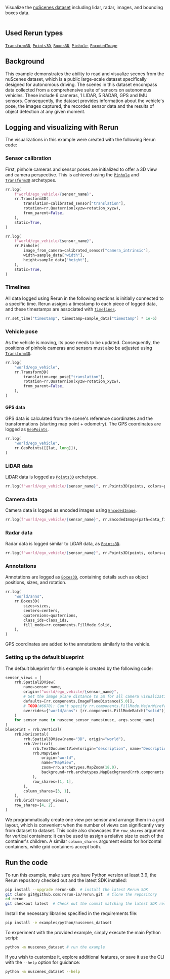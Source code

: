 <!--[metadata]
title = "nuScenes"
tags = ["Lidar", "3D", "2D", "Object detection", "Pinhole camera", "Blueprint"]
thumbnail = "https://static.rerun.io/nuscenes_dataset/3724a84d6e95f15a71db2ccc443fb67bfae58843/480w.png"
thumbnail_dimensions = [480, 301]
channel = "release"
build_args = ["--seconds=5"]
-->

Visualize the [nuScenes dataset](https://www.nuscenes.org/) including lidar, radar, images, and bounding boxes data.

<picture>
  <img src="https://static.rerun.io/nuscenes_dataset/3724a84d6e95f15a71db2ccc443fb67bfae58843/full.png" alt="">
  <source media="(max-width: 480px)" srcset="https://static.rerun.io/nuscenes_dataset/3724a84d6e95f15a71db2ccc443fb67bfae58843/480w.png">
  <source media="(max-width: 768px)" srcset="https://static.rerun.io/nuscenes_dataset/3724a84d6e95f15a71db2ccc443fb67bfae58843/768w.png">
  <source media="(max-width: 1024px)" srcset="https://static.rerun.io/nuscenes_dataset/3724a84d6e95f15a71db2ccc443fb67bfae58843/1024w.png">
  <source media="(max-width: 1200px)" srcset="https://static.rerun.io/nuscenes_dataset/3724a84d6e95f15a71db2ccc443fb67bfae58843/1200w.png">
</picture>

## Used Rerun types
[`Transform3D`](https://www.rerun.io/docs/reference/types/archetypes/transform3d), [`Points3D`](https://www.rerun.io/docs/reference/types/archetypes/points3d), [`Boxes3D`](https://www.rerun.io/docs/reference/types/archetypes/boxes3d), [`Pinhole`](https://www.rerun.io/docs/reference/types/archetypes/pinhole), [`EncodedImage`](https://www.rerun.io/docs/reference/types/archetypes/encoded_image)

## Background
This example demonstrates the ability to read and visualize scenes from the nuScenes dataset, which is a public large-scale dataset specifically designed for autonomous driving.
The scenes in this dataset encompass data collected from a comprehensive suite of sensors on autonomous vehicles.
These include 6 cameras, 1 LIDAR, 5 RADAR, GPS and IMU sensors.
Consequently, the dataset provides information about the vehicle's pose, the images captured, the recorded sensor data and the results of object detection at any given moment.


## Logging and visualizing with Rerun

The visualizations in this example were created with the following Rerun code:

### Sensor calibration

First, pinhole cameras and sensor poses are initialized to offer a 3D view and camera perspective. This is achieved using the [`Pinhole`](https://www.rerun.io/docs/reference/types/archetypes/pinhole) and [`Transform3D`](https://www.rerun.io/docs/reference/types/archetypes/transform3d) archetypes.

```python
rr.log(
    f"world/ego_vehicle/{sensor_name}",
    rr.Transform3D(
        translation=calibrated_sensor["translation"],
        rotation=rr.Quaternion(xyzw=rotation_xyzw),
        from_parent=False,
    ),
    static=True,
)
```

```python
rr.log(
    f"world/ego_vehicle/{sensor_name}",
    rr.Pinhole(
        image_from_camera=calibrated_sensor["camera_intrinsic"],
        width=sample_data["width"],
        height=sample_data["height"],
    ),
    static=True,
)
```

### Timelines

All data logged using Rerun in the following sections is initially connected to a specific time.
Rerun assigns a timestamp to each piece of logged data, and these timestamps are associated with [`timelines`](https://www.rerun.io/docs/concepts/timelines).

```python
rr.set_time("timestamp", timestamp=sample_data["timestamp"] * 1e-6)
```


### Vehicle pose

As the vehicle is moving, its pose needs to be updated. Consequently, the positions of pinhole cameras and sensors must also be adjusted using [`Transform3D`](https://www.rerun.io/docs/reference/types/archetypes/transform3d).
```python
rr.log(
    "world/ego_vehicle",
    rr.Transform3D(
        translation=ego_pose["translation"],
        rotation=rr.Quaternion(xyzw=rotation_xyzw),
        from_parent=False,
    ),
)
```

#### GPS data

GPS data is calculated from the scene's reference coordinates and the transformations (starting map point + odometry).
The GPS coordinates are logged as [`GeoPoints`](https://www.rerun.io/docs/reference/types/archetypes/geo_points).

```python
rr.log(
    "world/ego_vehicle",
    rr.GeoPoints([[lat, long]]),
)
```

### LiDAR data
LiDAR data is logged as [`Points3D`](https://www.rerun.io/docs/reference/types/archetypes/points3d) archetype.
```python
rr.log(f"world/ego_vehicle/{sensor_name}", rr.Points3D(points, colors=point_colors))
```

### Camera data
Camera data is logged as encoded images using [`EncodedImage`](https://www.rerun.io/docs/reference/types/archetypes/encoded_image).
```python
rr.log(f"world/ego_vehicle/{sensor_name}", rr.EncodedImage(path=data_file_path))
```

### Radar data
Radar data is logged similar to LiDAR data, as [`Points3D`](https://www.rerun.io/docs/reference/types/archetypes/points3d).
```python
rr.log(f"world/ego_vehicle/{sensor_name}", rr.Points3D(points, colors=point_colors))
```

### Annotations

Annotations are logged as [`Boxes3D`](https://www.rerun.io/docs/reference/types/archetypes/boxes3d), containing details such as object positions, sizes, and rotation.
```python
rr.log(
    "world/anns",
    rr.Boxes3D(
        sizes=sizes,
        centers=centers,
        quaternions=quaternions,
        class_ids=class_ids,
        fill_mode=rr.components.FillMode.Solid,
    ),
)
```

GPS coordinates are added to the annotations similarly to the vehicle.

### Setting up the default blueprint

The default blueprint for this example is created by the following code:

```python
sensor_views = [
    rrb.Spatial2DView(
        name=sensor_name,
        origin=f"world/ego_vehicle/{sensor_name}",
        # Set the image plane distance to 5m for all camera visualizations.
        defaults=[rr.components.ImagePlaneDistance(5.0)],
        # TODO(#6670): Can't specify rr.components.FillMode.MajorWireframe right now, need to use batch type instead.
        overrides={"world/anns": [rr.components.FillModeBatch("solid")]},
    )
    for sensor_name in nuscene_sensor_names(nusc, args.scene_name)
]
blueprint = rrb.Vertical(
    rrb.Horizontal(
        rrb.Spatial3DView(name="3D", origin="world"),
        rrb.Vertical(
            rrb.TextDocumentView(origin="description", name="Description"),
            rrb.MapView(
                origin="world",
                name="MapView",
                zoom=rrb.archetypes.MapZoom(18.0),
                background=rrb.archetypes.MapBackground(rrb.components.MapProvider.OpenStreetMap),
            ),
            row_shares=[1, 1],
        ),
        column_shares=[3, 1],
    ),
    rrb.Grid(*sensor_views),
    row_shares=[4, 2],
)
```

We programmatically create one view per sensor and arrange them in a grid layout, which is convenient when the number of views can significantly vary from dataset to dataset. This code also showcases the `row_shares` argument for vertical containers: it can be used to assign a relative size to each of the container's children. A similar `column_shares` argument exists for horizontal containers, while grid containers accept both.




## Run the code
To run this example, make sure you have Python version at least 3.9, the Rerun repository checked out and the latest SDK installed:
```bash
pip install --upgrade rerun-sdk  # install the latest Rerun SDK
git clone git@github.com:rerun-io/rerun.git  # Clone the repository
cd rerun
git checkout latest  # Check out the commit matching the latest SDK release
```
Install the necessary libraries specified in the requirements file:
```bash
pip install -e examples/python/nuscenes_dataset
```
To experiment with the provided example, simply execute the main Python script:
```bash
python -m nuscenes_dataset # run the example
```
If you wish to customize it, explore additional features, or save it use the CLI with the `--help` option for guidance:
```bash
python -m nuscenes_dataset --help
```
